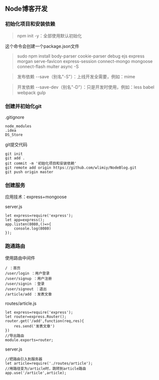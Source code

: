## Node博客开发
### 初始化项目和安装依赖
>npm init -y：全部使用默认初始化

这个命令会创建一个package.json文件
>sudo npm install body-parser cookie-parser debug ejs express morgan serve-favicon express-session connect-mongo mongoose connect-flash multer async -S

>发布依赖 --save（别名"-S"）：上线开发全需要，例如：mime

>开发依赖 --save-dev（别名"-D"）：只是开发时使用，例如：less babel webpack gulp

### 创建并初始化git
.gitignore

    node_modules
    .idea
    DS_Store
git提交代码
```
git init
git add .
git commit -m '初始化项目和安装依赖'
git remote add origin https://github.com/wlimiy/NodeBlog.git
git push origin master
```
### 创建服务
应用技术：express+mongoose

server.js
```
let express=require('express');
let app=express();
app.listen(8080,()=>{
    console.log(8080)
});
```
### 跑通路由

使用路由中间件
```
/ ：首页
/user/login ：用户登录
/user/signup ：用户注册
/user/signin ：登录
/user/signout ：退出
/article/add ：发表文章
```
routes/article.js
```
let express=require('express');
let router=express.Router();
router.get('/add',function(req,res){
    res.send('发表文章')
})
//导出路由
module.exports=router;
```
server.js
```
//把路由引入到服务器
let article=require('./routes/article');
//用路径变为/article时，跳转到article路由
app.use('/article',article);
```